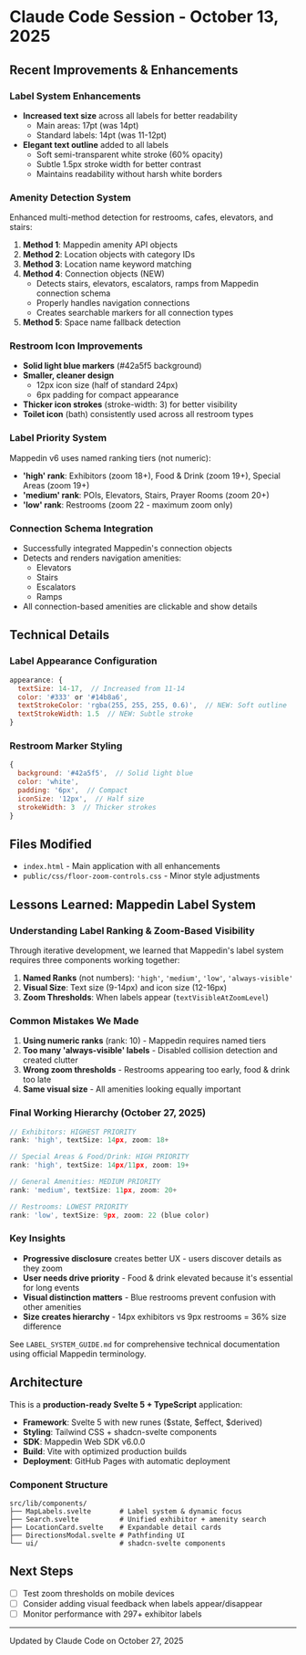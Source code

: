 # Claude Code Session - October 13, 2025

## Recent Improvements & Enhancements

### Label System Enhancements
- **Increased text size** across all labels for better readability
  - Main areas: 17pt (was 14pt)
  - Standard labels: 14pt (was 11-12pt)
- **Elegant text outline** added to all labels
  - Soft semi-transparent white stroke (60% opacity)
  - Subtle 1.5px stroke width for better contrast
  - Maintains readability without harsh white borders

### Amenity Detection System
Enhanced multi-method detection for restrooms, cafes, elevators, and stairs:

1. **Method 1**: Mappedin amenity API objects
2. **Method 2**: Location objects with category IDs
3. **Method 3**: Location name keyword matching
4. **Method 4**: Connection objects (NEW)
   - Detects stairs, elevators, escalators, ramps from Mappedin connection schema
   - Properly handles navigation connections
   - Creates searchable markers for all connection types
5. **Method 5**: Space name fallback detection

### Restroom Icon Improvements
- **Solid light blue markers** (#42a5f5 background)
- **Smaller, cleaner design**
  - 12px icon size (half of standard 24px)
  - 6px padding for compact appearance
- **Thicker icon strokes** (stroke-width: 3) for better visibility
- **Toilet icon** (bath) consistently used across all restroom types

### Label Priority System
Mappedin v6 uses named ranking tiers (not numeric):
- **'high' rank**: Exhibitors (zoom 18+), Food & Drink (zoom 19+), Special Areas (zoom 19+)
- **'medium' rank**: POIs, Elevators, Stairs, Prayer Rooms (zoom 20+)
- **'low' rank**: Restrooms (zoom 22 - maximum zoom only)

### Connection Schema Integration
- Successfully integrated Mappedin's connection objects
- Detects and renders navigation amenities:
  - Elevators
  - Stairs
  - Escalators
  - Ramps
- All connection-based amenities are clickable and show details

## Technical Details

### Label Appearance Configuration
```javascript
appearance: {
  textSize: 14-17,  // Increased from 11-14
  color: '#333' or '#14b8a6',
  textStrokeColor: 'rgba(255, 255, 255, 0.6)',  // NEW: Soft outline
  textStrokeWidth: 1.5  // NEW: Subtle stroke
}
```

### Restroom Marker Styling
```javascript
{
  background: '#42a5f5',  // Solid light blue
  color: 'white',
  padding: '6px',  // Compact
  iconSize: '12px',  // Half size
  strokeWidth: 3  // Thicker strokes
}
```

## Files Modified
- `index.html` - Main application with all enhancements
- `public/css/floor-zoom-controls.css` - Minor style adjustments

## Lessons Learned: Mappedin Label System

### Understanding Label Ranking & Zoom-Based Visibility

Through iterative development, we learned that Mappedin's label system requires three components working together:

1. **Named Ranks** (not numbers): `'high'`, `'medium'`, `'low'`, `'always-visible'`
2. **Visual Size**: Text size (9-14px) and icon size (12-16px)
3. **Zoom Thresholds**: When labels appear (`textVisibleAtZoomLevel`)

### Common Mistakes We Made

1. **Using numeric ranks** (rank: 10) - Mappedin requires named tiers
2. **Too many 'always-visible' labels** - Disabled collision detection and created clutter
3. **Wrong zoom thresholds** - Restrooms appearing too early, food & drink too late
4. **Same visual size** - All amenities looking equally important

### Final Working Hierarchy (October 27, 2025)

```typescript
// Exhibitors: HIGHEST PRIORITY
rank: 'high', textSize: 14px, zoom: 18+

// Special Areas & Food/Drink: HIGH PRIORITY
rank: 'high', textSize: 14px/11px, zoom: 19+

// General Amenities: MEDIUM PRIORITY
rank: 'medium', textSize: 11px, zoom: 20+

// Restrooms: LOWEST PRIORITY
rank: 'low', textSize: 9px, zoom: 22 (blue color)
```

### Key Insights

- **Progressive disclosure** creates better UX - users discover details as they zoom
- **User needs drive priority** - Food & drink elevated because it's essential for long events
- **Visual distinction matters** - Blue restrooms prevent confusion with other amenities
- **Size creates hierarchy** - 14px exhibitors vs 9px restrooms = 36% size difference

See `LABEL_SYSTEM_GUIDE.md` for comprehensive technical documentation using official Mappedin terminology.

## Architecture

This is a **production-ready Svelte 5 + TypeScript** application:

- **Framework**: Svelte 5 with new runes ($state, $effect, $derived)
- **Styling**: Tailwind CSS + shadcn-svelte components
- **SDK**: Mappedin Web SDK v6.0.0
- **Build**: Vite with optimized production builds
- **Deployment**: GitHub Pages with automatic deployment

### Component Structure

```
src/lib/components/
├── MapLabels.svelte       # Label system & dynamic focus
├── Search.svelte          # Unified exhibitor + amenity search
├── LocationCard.svelte    # Expandable detail cards
├── DirectionsModal.svelte # Pathfinding UI
└── ui/                    # shadcn-svelte components
```

## Next Steps
- [ ] Test zoom thresholds on mobile devices
- [ ] Consider adding visual feedback when labels appear/disappear
- [ ] Monitor performance with 297+ exhibitor labels

---

Updated by Claude Code on October 27, 2025
